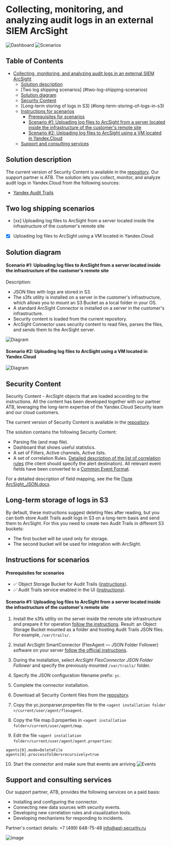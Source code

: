 # Collecting, monitoring, and analyzing audit logs in an external SIEM ArcSight
![Dashboard](https://user-images.githubusercontent.com/85429798/128209194-bc4eb274-1b97-4271-a712-e00a5f3f9b84.png)
![Scenarios](https://user-images.githubusercontent.com/85429798/128209212-a705f950-4eea-4305-8f21-decfc2ab7af0.png)

## Table of Contents

- [Collecting, monitoring, and analyzing audit logs in an external SIEM ArcSight](#)
  * [Solution description](#solution-description)
  * [Two log shipping scenarios] (#two-log-shipping-scenarios)
  * [Solution diagram](#solution-diagram)
  * [Security Content](#security-content)
  * [Long-term storing of logs in S3] (#long-term-storing-of-logs-in-s3)
  * [Instructions for scenarios](#instruction-for-scenarios)
      - [Prerequisites for scenarios](#prerequisites-for-scenarios)
      - [Scenario #1: Uploading log files to ArcSight from a server located inside the infrastructure of the customer's remote site](#prerequisites-for-scenarios)
      - [Scenario #2: Uploading log files to ArcSight using a VM located in Yandex.Cloud](#prerequisites-for-scenarios)
  * [Support and consulting services](#supportconsulting-services)


## Solution description
The current version of Security Content is available in the [repository](https://gitlab.ast-security.ru:14855/rodion/yandexcloudflex). Our support partner is ATB.
The solution lets you collect, monitor, and analyze audit logs in Yandex.Cloud from the following sources:

- [Yandex Audit Trails](https://cloud.yandex.ru/docs/audit-trails/)


## Two log shipping scenarios
- [xx] Uploading log files to ArcSight from a server located inside the infrastructure of the customer's remote site

- [x] Uploading log files to ArcSight using a VM located in Yandex.Cloud


## Solution diagram
#### Scenario #1: Uploading log files to ArcSight from a server located inside the infrastructure of the customer's remote site
Description: 
- JSON files with logs are stored in S3.
- The s3fs utility is installed on a server in the customer's infrastructure, which allows you to mount an S3 Bucket as a local folder in your OS.
- A standard ArcSight Connector is installed on a server in the customer's infrastructure.
- Security content is loaded from the current repository.
- ArcSight Connector uses security content to read files, parses the files, and sends them to the ArcSight server.

![Diagram](https://user-images.githubusercontent.com/85429798/128553857-a6837742-8e63-4d8c-967a-be92454a0cb0.png)


#### Scenario #2: Uploading log files to ArcSight using a VM located in Yandex.Cloud
 
![Diagram](https://user-images.githubusercontent.com/85429798/128553811-2d25dcc7-0500-446b-96ea-35a8fe8959ba.png)


## Security Content
Security Content - ArcSight objects that are loaded according to the instructions. All the content has been developed together with our partner ATB, leveraging the long-term expertise of the Yandex.Cloud Security team and our cloud customers.

The current version of Security Content is available in the [repository](https://gitlab.ast-security.ru:14855/rodion/yandexcloudflex).

The solution contains the following Security Content:
- Parsing file (and map file).
- Dashboard that shows useful statistics.
- A set of Filters, Active channels, Active lists.
- A set of correlation Rules. [Detailed description of the list of correlation rules](./Use-cases.docx ) (the client should specify the alert destination).
All relevant event fields have been converted to a [Common Event Format](https://community.microfocus.com/cyberres/productdocs/w/connector-documentation/38809/arcsight-common-event-format-cef-implementation-standard).

For a detailed description of field mapping, see the file [Поля ArcSight_JSON.docx](https://gitlab.ast-security.ru:14855/rodion/yandexcloudflex/blob/master/Поля%20ArcSight_JSON.docx).


## Long-term storage of logs in S3
By default, these instructions suggest deleting files after reading, but you can both store Audit Trails audit logs in S3 on a long-term basis and send them to ArcSight.
For this you need to create two Audit Trails in different S3 buckets:
- The first bucket will be used only for storage.
- The second bucket will be used for integration with ArcSight.


## Instructions for scenarios
#### Prerequisites for scenarios
- :white_check_mark: Object Storage Bucket for Audit Trails ([instructions](https://cloud.yandex.ru/docs/storage/quickstart)).
- :white_check_mark: Audit Trails service enabled in the UI ([instructions](https://cloud.yandex.ru/docs/audit-trails/quickstart)).


#### Scenario #1: Uploading log files to ArcSight from a server located inside the infrastructure of the customer's remote site
1) Install the s3fs utility on the server inside the remote site infrastructure and prepare it for operation [follow the instructions](https://cloud.yandex.ru/docs/storage/tools/s3fs). Result: an Object Storage Bucket mounted as a folder and hosting Audit Trails JSON files. For example, `/var/trails/`.

2) Install ArcSight SmartConnector (FlexAgent — JSON Folder Follower) software on your server [follow the official instructions](https://www.microfocus.com/documentation/arcsight/arcsight-smartconnectors/AS_smartconn_install/).

3) During the installation, select *ArcSight FlexConnector JSON Folder Follower* and specify the previously mounted `/var/trails/` folder.

4) Specify the JSON configuration filename prefix: `yc`.

5) Complete the connector installation. 

6) Download all Security Content files from the [repository](https://gitlab.ast-security.ru:14855/rodion/yandexcloudflex).

7) Copy the yc.jsonparser.properties file to the `<agent installation folder >/current/user/agent/flexagent`.

8) Copy the file map.0.properties in `<agent installation folder>/current/user/agent/map`.

9) Edit the file `<agent installation folder>/current/user/agent/agent.properties`:
```
agents[0].mode=DeleteFile
agents[0].proccessfoldersrecursively=true
```

10) Start the connector and make sure that events are arriving
![Events](https://user-images.githubusercontent.com/85429798/128209247-c1582fc9-ea2a-4908-9c95-618ac1a097ee.png)


## Support and consulting services
Our support partner, ATB, provides the following services on a paid basis:
- Installing and configuring the connector.
- Connecting new data sources with security events.
- Developing new correlation rules and visualization tools.
- Developing mechanisms for responding to incidents.

Partner's contact details:
+7 (499) 648-75-48
info@ast-security.ru

![image](https://user-images.githubusercontent.com/85429798/128419821-aa2a4c85-7c67-4173-b21b-f0ec6b96e9e3.png)
